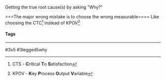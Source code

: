 Getting the true root cause(s) by asking "Why?"


===The major wrong mistake is to choose the wrong measurable====
Like choosing the CTC[^1] instead of KPOV[^2]






































#### Tags
***
#3x5 #3legged5why



[^1]: CTS - **C**ritical **T**o **S**atisfaction
[^2]:  KPOV - **K**ey **P**rocess **O**utput **V**ariable